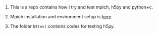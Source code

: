 1. This is a repo contains how I try and test mpich, h5py and python+c.


1. Mpich installation and environment setup is [here](setup.md).

1. The folder `h5test` contains codes for testing h5py.

